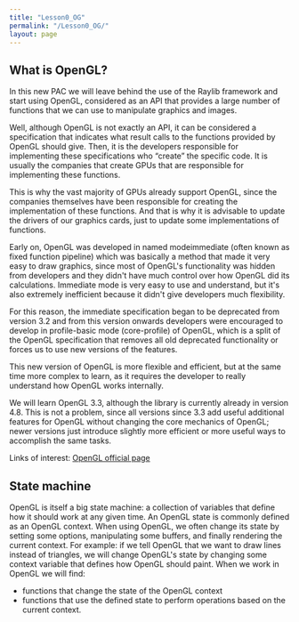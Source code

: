 ```yaml
---
title: "Lesson0_OG"
permalink: "/Lesson0_OG/"
layout: page
---
```


## What is OpenGL?
In this new PAC we will leave behind the use of the Raylib framework and start using OpenGL, considered as an API that provides a large number of functions that we can use to manipulate graphics and images.

Well, although OpenGL is not exactly an API, it can be considered a specification that indicates what result calls to the functions provided by OpenGL should give. Then, it is the developers responsible for implementing these specifications who “create” the specific code. It is usually the companies that create GPUs that are responsible for implementing these functions.

This is why the vast majority of GPUs already support OpenGL, since the companies themselves have been responsible for creating the implementation of these functions. And that is why it is advisable to update the drivers of our graphics cards, just to update some implementations of functions.

Early on, OpenGL was developed in named modeimmediate (often known as
fixed function pipeline) which was basically a method that made it very easy to draw graphics, since most of OpenGL's functionality was hidden from developers and they didn't have much control over how OpenGL did its calculations. Immediate mode is very easy to use and understand, but it's also extremely inefficient because it didn't give developers much flexibility.

For this reason, the immediate specification began to be deprecated from version 3.2 and from this version onwards developers were encouraged to develop in profile-basic mode (core-profile) of OpenGL, which is a split of the OpenGL specification that removes all old deprecated functionality or forces us to use new versions of the features.

This new version of OpenGL is more flexible and efficient, but at the same time more complex to learn, as it requires the developer to really understand how OpenGL works internally.

We will learn OpenGL 3.3, although the library is currently already in version 4.8. This is not a problem, since all versions since 3.3 add useful additional features for OpenGL without changing the core mechanics of OpenGL; newer versions just introduce slightly more efficient or more useful ways to accomplish the same tasks.

Links of interest: [OpenGL official page](www.opengl.org)  

## State machine
OpenGL is itself a big state machine: a collection of variables that define how it should work at any given time.
An OpenGL state is commonly defined as an OpenGL context. When using OpenGL, we often change its state by setting some options, manipulating some buffers, and finally rendering the current context.
For example: if we tell OpenGL that we want to draw lines instead of triangles, we will change OpenGL's state by changing some context variable that defines how OpenGL should paint.
When we work in OpenGL we will find:
 - functions that change the state of the OpenGL context
 - functions that use the defined state to perform operations based on the current context.

